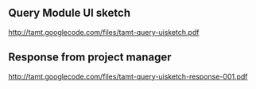 ## Query Module UI sketch ##

http://tamt.googlecode.com/files/tamt-query-uisketch.pdf

## Response from project manager ##

http://tamt.googlecode.com/files/tamt-query-uisketch-response-001.pdf